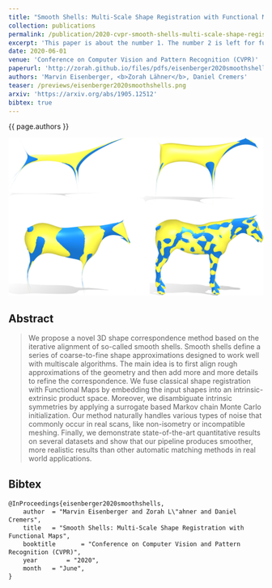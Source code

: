 ```yaml
---
title: "Smooth Shells: Multi-Scale Shape Registration with Functional Maps"
collection: publications
permalink: /publication/2020-cvpr-smooth-shells-multi-scale-shape-registration-with-functional-maps
excerpt: 'This paper is about the number 1. The number 2 is left for future work.'
date: 2020-06-01
venue: 'Conference on Computer Vision and Pattern Recognition (CVPR)'
paperurl: 'http://zorah.github.io/files/pdfs/eisenberger2020smoothshells.pdf'
authors: 'Marvin Eisenberger, <b>Zorah Lähner</b>, Daniel Cremers'
teaser: /previews/eisenberger2020smoothshells.png
arxiv: 'https://arxiv.org/abs/1905.12512'
bibtex: true
---
```


{{ page.authors }}

<img class="pub_teaser" src="../images/previews/eisenberger2020smoothshells.png" alt="Teaser Image" title="teaser" />

## Abstract

> We propose a novel 3D shape correspondence method based on the iterative alignment of so-called smooth shells. Smooth shells define a series of coarse-to-fine shape approximations designed to work well with multiscale algorithms. The main idea is to first align rough approximations of the geometry and then add more and more details to refine the correspondence. We fuse classical shape registration with Functional Maps by embedding the input shapes into an intrinsic-extrinsic product space. Moreover, we disambiguate intrinsic symmetries by applying a surrogate based Markov chain Monte Carlo initialization. Our method naturally handles various types of noise that commonly occur in real scans, like non-isometry or incompatible meshing. Finally, we demonstrate state-of-the-art quantitative results on several datasets and show that our pipeline produces smoother, more realistic results than other automatic matching methods in real world applications.


## Bibtex

    @InProceedings{eisenberger2020smoothshells,
        author 	= "Marvin Eisenberger and Zorah L\"ahner and Daniel Cremers",
        title 	= "Smooth Shells: Multi-Scale Shape Registration with Functional Maps",
        booktitle    	= "Conference on Computer Vision and Pattern Recognition (CVPR)",
        year 		= "2020",
        month 	= "June",
    }
